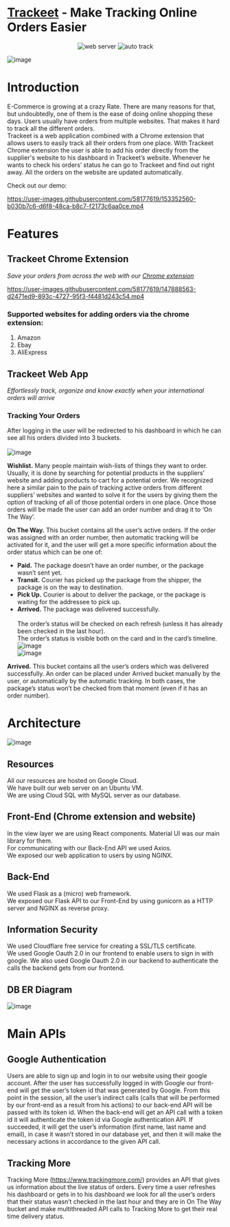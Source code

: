 # [Trackeet](http://trackeet.co) - **Make Tracking Online Orders Easier**

<p align="center">
  <img src="https://img.shields.io/badge/webserver-on-brightgreen.svg" alt="web server" />
  <img src="https://img.shields.io/badge/autotrack-on-brightgreen.svg" alt="auto track" />
</p>

![image](https://user-images.githubusercontent.com/58177619/147886708-d6200934-1188-43bb-ba12-2dec2930a819.png)

# Introduction

E-Commerce is growing at a crazy Rate. There are many reasons for that, but undoubtedly, one of them is the ease of doing online shopping these days. 
Users usually have orders from multiple websites. That makes it hard to track all the different orders.</br>
Trackeet is a web application combined with a Chrome extension that allows users to easily track all their orders from one place. With Trackeet Chrome extension the user is able to add his order directly from the supplier's website to his dashboard in Trackeet’s website.
Whenever he wants to check his orders’ status he can go to Trackeet and find out right away.
All the orders on the website are updated automatically.

Check out our demo:

https://user-images.githubusercontent.com/58177619/153352560-b030b7c6-d6f8-48ca-b8c7-f2173c6aa0ce.mp4

# Features

## Trackeet Chrome Extension
*Save your orders from across the web
with our [Chrome extension](https://chrome.google.com/webstore/detail/trackeet/fahklmfdcmnnbodejmnhbnkaoocaoabi?hl=en-GB)*

https://user-images.githubusercontent.com/58177619/147888563-d2471ed9-893c-4727-95f3-f4481d243c54.mp4

### Supported websites for adding orders via the chrome extension:
<ol>
  <li>Amazon</li>
  <li>Ebay</li>
  <li>AliExpress</li>
</ol>

## Trackeet Web App
*Effortlessly track, organize and know exactly when your international orders will arrive*
### Tracking Your Orders
After logging in the user will be redirected to his dashboard in which he can see all his orders divided into 3 buckets.
</br></br>
![image](https://user-images.githubusercontent.com/58177619/148172825-905b9bf4-8c1e-424d-a647-6eae723be5a8.png)

**Wishlist.** Many people maintain wish-lists of things they want to order. Usually, it is done by searching for potential products in the suppliers’ website and adding products to cart for a potential order. We recognized here a similar pain to the pain of tracking active orders from different suppliers’ websites and wanted to solve it for the users by giving them the option of tracking of all of those potential orders in one place. Once those orders will be made the user can add an order number and drag it to ‘On The Way’. 

**On The Way.** This bucket contains all the user’s active orders.
If the order was assigned with an order number, then automatic tracking will be activated for it, and the user will get a more specific information about the order status which can be one of:
- **Paid.** The package doesn’t have an order number, or the package wasn’t sent yet.
- **Transit.** Courier has picked up the package from the shipper, the package is on the way to destination.
- **Pick Up.** Courier is about to deliver the package, or the package is waiting for the addressee to pick up.
- **Arrived.** The package was delivered successfully.
</br></br>
The order’s status will be checked on each refresh (unless it has already been checked in the last hour). </br>
The order’s status is visible both on the card and in the card’s timeline.
![image](https://user-images.githubusercontent.com/58177619/153365365-746d3fdd-4753-4673-ac9d-a8a39522d196.png)     
![image](https://user-images.githubusercontent.com/58177619/153365193-82767e75-d1c3-4730-9bfe-9ebdffca3915.png)

**Arrived.** This bucket contains all the user’s orders which was delivered successfully.
An order can be placed under Arrived bucket manually by the user, or automatically by the automatic tracking. In both cases, the package’s status won’t be checked from that moment (even if it has an order number).

# Architecture
![image](https://user-images.githubusercontent.com/58177619/153365535-70d3b345-6f18-48ee-9887-7e61f9c65b6d.png)

## Resources
All our resources are hosted on Google Cloud.</br>
We have built our web server on an Ubuntu VM.</br>
We are using Cloud SQL with MySQL server as our database.</br>

## Front-End (Chrome extension and website)
In the view layer we are using React components. Material UI was our main library for them.</br>
For communicating with our Back-End API we used Axios.</br>
We exposed our web application to users by using NGINX.</br>

## Back-End
We used Flask as a (micro) web framework.</br>
We exposed our Flask API to our Front-End by using gunicorn as a HTTP server and NGINX as reverse proxy.

## Information Security
We used Cloudflare free service for creating a SSL/TLS certificate.</br>
We used Google Oauth 2.0 in our frontend to enable users to sign in with google. We also used Google Oauth 2.0 in our backend to authenticate the calls the backend gets from our frontend.

## DB ER Diagram
![image](https://user-images.githubusercontent.com/58177619/153365782-38cbb4c5-072d-4cb7-a20e-50f9fed27e05.png)


# Main APIs
## Google Authentication
Users are able to sign up and login in to our website using their google account. 
After the user has successfully logged in with Google our front-end will get the user’s token id that was generated by Google. From this point in the session, all the user’s indirect calls (calls that will be performed by our front-end as a result from his actions) to our back-end API will be passed with its token id.
When the back-end will get an API call with a token id it will authenticate the token id via Google authentication API. If succeeded, it will get the user’s information (first name, last name and email), in case it wasn’t stored in our database yet, and then it will make the necessary actions in accordance to the given API call.
## Tracking More
Tracking More (https://www.trackingmore.com/) provides an API that gives us information about the live status of orders. Every time a user refreshes his dashboard or gets in to his dashboard we look for all the user’s orders that their status wasn’t checked in the last hour and they are in On The Way bucket and make multithreaded API calls to Tracking More to get their real time delivery status. 

